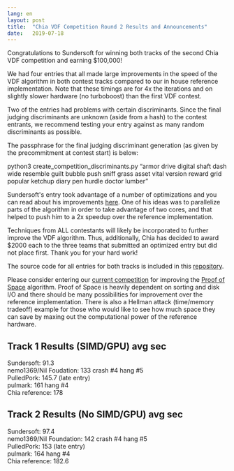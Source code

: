 ```yaml
---
lang: en
layout: post
title:  "Chia VDF Competition Round 2 Results and Announcements"
date:   2019-07-18
---
```


Congratulations to Sundersoft for winning both tracks of the second Chia VDF competition and earning $100,000!  
  
We had four entries that all made large improvements in the speed of the VDF algorithm in both contest tracks compared to our in house reference implementation. Note that these timings are for 4x the iterations and on slightly slower hardware (no turboboost) than the first VDF contest.

Two of the entries had problems with certain discriminants. Since the final judging discriminants are unknown (aside from a hash) to the contest entrants, we recommend testing your entry against as many random discriminants as possible.  
  
The passphrase for the final judging discriminant generation (as given by the precommitment at contest start) is below:  
  
python3 create_competition_discriminants.py “armor drive digital shaft dash wide resemble guilt bubble push sniff grass asset vital version reward grid popular ketchup diary pen hurdle doctor lumber”  
  
Sundersoft's entry took advantage of a number of optimizations and you can read about his improvements [here](https://github.com/Chia-Network/vdfcontest2results/blob/master/sundersoft/entry/README.md). One of his ideas was to parallelize parts of the algorithm in order to take advantage of two cores, and that helped to push him to a 2x speedup over the reference implementation.  
  
Techniques from ALL contestants will likely be incorporated to further improve the VDF algorithm. Thus, additionally, Chia has decided to award $2000 each to the three teams that submitted an optimized entry but did not place first. Thank you for your hard work! 

The source code for all entries for both tracks is included in this [repository](https://github.com/Chia-Network/vdfcontest2results).  
  
Please consider entering our [current competition](https://www.chia.net/2019/07/07/chia-network-announces-pos-competition.en.html) for improving the [Proof of Space](https://github.com/Chia-Network/proofofspace) algorithm. Proof of Space is heavily dependent on sorting and disk I/O and there should be many possibilities for improvement over the reference implementation. There is also a Hellman attack (time/memory tradeoff) example for those who would like to see how much space they can save by maxing out the computational power of the reference hardware.  
  
## Track 1 Results (SIMD/GPU) avg sec  
  
Sundersoft: 91.3    
nemo1369/Nil Foudation: 133 crash #4 hang #5    
PulledPork: 145.7 (late entry)    
pulmark: 161 hang #4    
Chia reference: 178    
  
## Track 2 Results (No SIMD/GPU) avg sec  
  
Sundersoft: 97.4    
nemo1369/Nil Foundation: 142 crash #4 hang #5    
PulledPork: 153 (late entry)    
pulmark: 164 hang #4    
Chia reference: 182.6    
